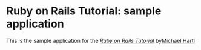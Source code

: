 # Ruby on Rails Tutorial: sample application

This is the sample application for the [*Ruby on Rails Tutorial*](http://railstutorial.org/)
by[Michael Hartl](http://michaelhartl.com/)